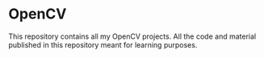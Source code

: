 # OpenCV
This repository contains all my OpenCV projects. All the code and material published in this repository meant for learning purposes.

